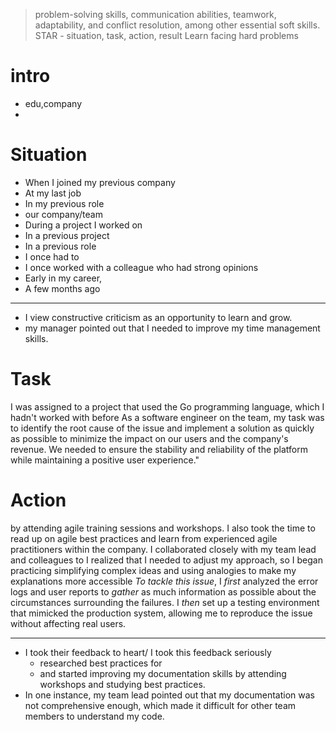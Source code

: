>  problem-solving skills, communication abilities, teamwork, adaptability, and conflict resolution, among other essential soft skills.
STAR - situation, task, action, result
Learn facing hard problems
# intro
- edu,company
- 
# Situation
- When I joined my previous company
- At my last job
- In my previous role
- our company/team 
- During a project I worked on
- In a previous project
- In a previous role
- I once had to 
- I once worked with a colleague who had strong opinions 
- Early in my career, 
- A few months ago

---
- I view constructive criticism as an opportunity to learn and grow.
- my manager pointed out that I needed to improve my time management skills. 


# Task
I was assigned to a project that used the Go programming language, which I hadn't worked with before
As a software engineer on the team, my task was to identify the root cause of the issue and implement a solution as quickly as possible to minimize the impact on our users and the company's revenue. We needed to ensure the stability and reliability of the platform while maintaining a positive user experience."


# Action

by attending agile training sessions and workshops.
I also took the time to read up on agile best practices and learn from experienced agile practitioners within the company. 
I collaborated closely with my team lead and colleagues to 
I realized that I needed to adjust my approach, so I began practicing simplifying complex ideas and using analogies to make my explanations more accessible
*To tackle this issue*, I *first* analyzed the error logs and user reports to *gather* as much information as possible about the circumstances surrounding the failures. I *then* set up a testing environment that mimicked the production system, allowing me to reproduce the issue without affecting real users.

---
- I took their feedback to heart/ I took this feedback seriously
    - researched best practices for
    -  and started improving my documentation skills by attending workshops and studying best practices. 
-  In one instance, my team lead pointed out that my documentation was not comprehensive enough, which made it difficult for other team members to understand my code. 



